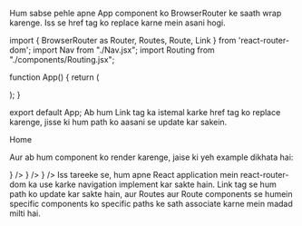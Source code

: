 Hum sabse pehle apne App component ko BrowserRouter ke saath wrap karenge. Iss se href tag ko replace karne mein asani hogi.

import { BrowserRouter as Router, Routes, Route, Link } from 'react-router-dom';
import Nav from "./Nav.jsx";
import Routing from "./components/Routing.jsx";

function App() {
return (
<Router>

<div className="h-screen w-full bg-cover bg-center" style={{ backgroundImage: 'url(https://miro.medium.com/v2/resize:fit:1200/1*QfkzAdgYWe9mAOam8wOD_g.png)' }}>
<Nav />
<Routing />
</div>
</Router>
);
}

export default App;
Ab hum Link tag ka istemal karke href tag ko replace karenge, jisse ki hum path ko aasani se update kar sakein.

<Link to="/path">Home</Link>

Aur ab hum component ko render karenge, jaise ki yeh example dikhata hai:

<Routes>
<Route path="/about" element={<About />} />
<Route path="/" element={<Home />} />
<Route path="/cart" element={<Cart />} />
</Routes>
Iss tareeke se, hum apne React application mein react-router-dom ka use karke navigation implement kar sakte hain. Link tag se hum path ko update kar sakte hain, aur Routes aur Route components se humein specific components ko specific paths ke sath associate karne mein madad milti hai.
